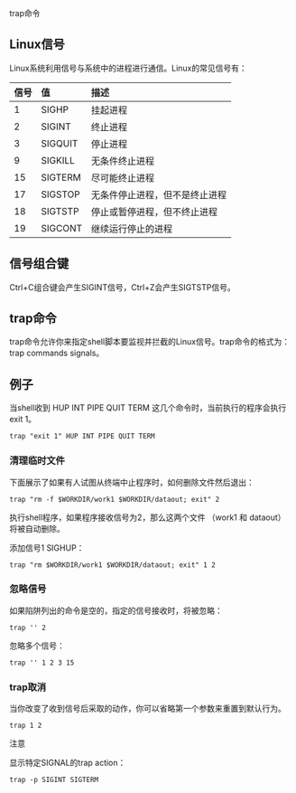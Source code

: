 trap命令


## Linux信号

Linux系统利用信号与系统中的进程进行通信。Linux的常见信号有：

| 信号 | 值      | 描述                           |
| :--- | :------ | :----------------------------- |
| 1    | SIGHP   | 挂起进程                       |
| 2    | SIGINT  | 终止进程                       |
| 3    | SIGQUIT | 停止进程                       |
| 9    | SIGKILL | 无条件终止进程                 |
| 15   | SIGTERM | 尽可能终止进程                 |
| 17   | SIGSTOP | 无条件停止进程，但不是终止进程 |
| 18   | SIGTSTP | 停止或暂停进程，但不终止进程   |
| 19   | SIGCONT | 继续运行停止的进程             |


## 信号组合键

Ctrl+C组合键会产生SIGINT信号，Ctrl+Z会产生SIGTSTP信号。

## trap命令

trap命令允许你来指定shell脚本要监视并拦截的Linux信号。trap命令的格式为：trap commands signals。

## 例子

当shell收到 HUP INT PIPE QUIT TERM 这几个命令时，当前执行的程序会执行 exit 1。
```shell
trap "exit 1" HUP INT PIPE QUIT TERM
```

### 清理临时文件

下面展示了如果有人试图从终端中止程序时，如何删除文件然后退出：
```shell
trap "rm -f $WORKDIR/work1 $WORKDIR/dataout; exit" 2
```
执行shell程序，如果程序接收信号为2，那么这两个文件 （work1 和 dataout） 将被自动删除。

添加信号1 SIGHUP：

```shell
trap "rm $WORKDIR/work1 $WORKDIR/dataout; exit" 1 2
```

### 忽略信号

如果陷阱列出的命令是空的，指定的信号接收时，将被忽略：
```shell
trap '' 2
```
忽略多个信号：
```shell
trap '' 1 2 3 15
```
### trap取消

当你改变了收到信号后采取的动作，你可以省略第一个参数来重置到默认行为。

```shell
trap 1 2
```
注意

显示特定SIGNAL的trap action：

```shell
trap -p SIGINT SIGTERM
```